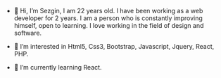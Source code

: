 - 👋 Hi, I’m Sezgin, I am 22 years old. I have been working as a web developer for 2 years. I am a person who is constantly improving himself, open to learning. I love working in the field of design and software.

- 👀 I’m interested in Html5, Css3, Bootstrap, Javascript, Jquery, React, PHP.

- 🌱 I’m currently learning React. 


